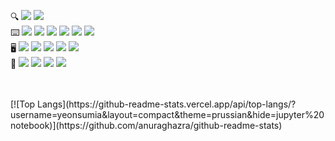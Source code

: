  🔍
 <a href="https://www.instagram.com/yeonsumia_/" target="_blank"><img src="https://img.shields.io/badge/yeonsumia_-CB3F7C?style=flat-square&logo=Instagram&logoColor=white"/></a>
 <a href="yeonsumia@snu.ac.kr" target="_blank"><img src="https://img.shields.io/badge/yeonsumia@snu.ac.kr-EA4335?style=flat-square&logo=Gmail&logoColor=white"/></a>
 <br>
 ⌨️
 <a><img src="https://img.shields.io/badge/Kotlin_-7F52FF?style=flat-square&logo=Kotlin&logoColor=white"/></a>
 <a><img src="https://img.shields.io/badge/Python_-3776AB?style=flat-square&logo=Python&logoColor=white"/></a>
 <a><img src="https://img.shields.io/badge/Java_-007396?style=flat-square&logo=Java&logoColor=white"/></a>
 <a><img src="https://img.shields.io/badge/Javascript_-F7DF1E?style=flat-square&logo=JavaScript&logoColor=white"/></a>
 <a><img src="https://img.shields.io/badge/HTML_-E34F26?style=flat-square&logo=HTML5&logoColor=white"/></a>
 <a><img src="https://img.shields.io/badge/CSS_-1572B6?style=flat-square&logo=CSS3&logoColor=white"/></a>
 <br>
 🖥
 <a><img src="https://img.shields.io/badge/springboot_-6DB33F?style=flat-square&logo=Spring Boot&logoColor=white"/></a>
 <a><img src="https://img.shields.io/badge/mysql_-4479A1?style=flat-square&logo=MySQL&logoColor=white"/></a>
 <a><img src="https://img.shields.io/badge/react_-61DAFB?style=flat-square&logo=React&logoColor=white"/></a>
 <a><img src="https://img.shields.io/badge/node.js_-339933?style=flat-square&logo=Node.js&logoColor=white"/></a> 
 <a><img src="https://img.shields.io/badge/express_-000000?style=flat-square&logo=Express&logoColor=white"/></a> 
<br>
 📡
 <a><img src="https://img.shields.io/badge/aws_-232F3E?style=flat-square&logo=Amazon AWS&logoColor=white"/></a>
 <a><img src="https://img.shields.io/badge/nginx_-009639?style=flat-square&logo=NGINX&logoColor=white"/></a>
 <a><img src="https://img.shields.io/badge/Github Actions_-2088FF?style=flat-square&logo=Github Actions&logoColor=white"/></a>
 <a><img src="https://img.shields.io/badge/Docker_-2496ED?style=flat-square&logo=Docker&logoColor=white"/></a>

 <br>
 <br>
[![Top Langs](https://github-readme-stats.vercel.app/api/top-langs/?username=yeonsumia&layout=compact&theme=prussian&hide=jupyter%20notebook)](https://github.com/anuraghazra/github-readme-stats)
